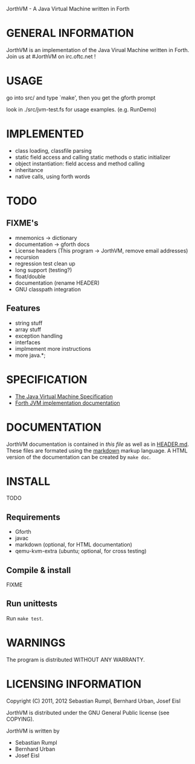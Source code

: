 JorthVM - A Java Virtual Machine written in Forth

GENERAL INFORMATION
===================
JorthVM is an implementation of the Java Virual Machine written in Forth.
Join us at #JorthVM on irc.oftc.net !

USAGE
=====
go into src/ and type `make', then you get the gforth prompt

look in ./src/jvm-test.fs for usage examples. (e.g. RunDemo)

IMPLEMENTED
===========
- class loading, classfile parsing
- static field access and calling static methods
	o static initializer
- object instantiation: field access and method calling
- inheritance
- native calls, using forth words

TODO
====

FIXME's
-------
- mnemonics -> dictionary
- documentation -> gforth docs
- License headers (This program -> JorthVM, remove email addresses)
- recursion
- regression test clean up
- long support (testing?)
- float/double
- documentation (rename HEADER)
- GNU classpath integration

Features
--------
- string stuff
- array stuff
- exception handling
- interfaces
- implmement more instructions
- more java.*;

SPECIFICATION
=============
- [The Java Virtual Machine Specification](http://java.sun.com/docs/books/jvms/second_edition/html/ClassFile.doc.html)
- [Forth JVM implementation documentation](implementation.html)


DOCUMENTATION
=============

JorthVM documentation is contained in _this file_ as well as in [HEADER.md](HEADER.md). These
files are formated using the [markdown](http://daringfireball.net/projects/markdown/) markup language.
A HTML version of the documentation can be created by `make doc`.


INSTALL
=======
TODO

Requirements
------------
- Gforth
- javac
- markdown (optional, for HTML documentation)
- qemu-kvm-extra (ubuntu; optional, for cross testing)

Compile & install
-----------------
FIXME

Run unittests
-------------
Run `make test`.

WARNINGS
========
The program is distributed WITHOUT ANY WARRANTY.


LICENSING INFORMATION
=====================
Copyright (C) 2011, 2012 Sebastian Rumpl, Bernhard Urban, Josef Eisl

JorthVM is distributed under the GNU General Public license (see COPYING).

JorthVM is written by 

- Sebastian Rumpl
- Bernhard Urban
- Josef Eisl

